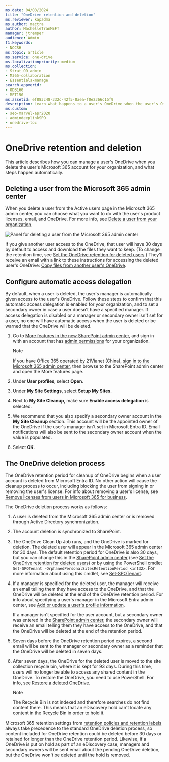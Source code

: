 ```yaml
---
ms.date: 04/08/2024
title: "OneDrive retention and deletion"
ms.reviewer: kapadma
ms.author: mactra
author: MachelleTranMSFT
manager: jtremper
audience: Admin
f1.keywords:
- NOCSH
ms.topic: article
ms.service: one-drive
ms.localizationpriority: medium
ms.collection: 
- Strat_OD_admin
- M365-collaboration
- Essentials-manage
search.appverid:
- ODB160
- MET150
ms.assetid: ef883c48-332c-42f5-8aea-f0e2366c15f9
description: Learn what happens to a user's OneDrive when the user's Office 365 account for the organization is deleted.
ms.custom: 
- seo-marvel-apr2020
- admindeeplinkSPO
- onedrive-toc
---
```


# OneDrive retention and deletion

This article describes how you can manage a user's OneDrive when you delete the user's Microsoft 365 account for your organization, and what steps happen automatically.
  
## Deleting a user from the Microsoft 365 admin center

When you delete a user from the Active users page in the Microsoft 365 admin center, you can choose what you want to do with the user's product licenses, email, and OneDrive. For more info, see [Delete a user from your organization](/office365/admin/add-users/delete-a-user).

![Panel for deleting a user from the Microsoft 365 admin center](media/delete-user-m365.png)

If you give another user access to the OneDrive, that user will have 30 days by default to access and download the files they want to keep. (To change the retention time, see [Set the OneDrive retention for deleted users](set-retention.md).) They'll receive an email with a link to these instructions for accessing the deleted user's OneDrive: [Copy files from another user's OneDrive](https://support.office.com/article/7eb33f7d-6540-488f-afaf-56043828e47b.aspx).
  
## Configure automatic access delegation

By default, when a user is deleted, the user's manager is automatically given access to the user's OneDrive. Follow these steps to confirm that this automatic access delegation is enabled for your organization, and to set a secondary owner in case a user doesn't have a specified manager. If access delegation is disabled or a manager or secondary owner isn't set for a user, no one will have automatic access when the user is deleted or be warned that the OneDrive will be deleted.
  
1. Go to <a href="https://go.microsoft.com/fwlink/?linkid=2185077" target="_blank">More features in the new SharePoint admin center</a>, and sign in with an account that has [admin permissions](/sharepoint/sharepoint-admin-role) for your organization.

    >[!Note]
    >If you have Office 365 operated by 21Vianet (China), [sign in to the Microsoft 365 admin center](https://go.microsoft.com/fwlink/p/?linkid=850627), then browse to the SharePoint admin center and open the More features page.

2. Under **User profiles**, select **Open**.

3. Under **My Site Settings**, select **Setup My Sites**.

4. Next to **My Site Cleanup**, make sure **Enable access delegation** is selected.

5. We recommend that you also specify a secondary owner account in the **My Site Cleanup** section. This account will be the appointed owner of the OneDrive if the user's manager isn't set in Microsoft Entra ID. Email notifications will also be sent to the secondary owner account when the value is populated.

6. Select **OK**.
  
## The OneDrive deletion process

The OneDrive retention period for cleanup of OneDrive begins when a user account is deleted from Microsoft Entra ID. No other action will cause the cleanup process to occur, including blocking the user from signing in or removing the user's license. For info about removing a user's license, see [Remove licenses from users in Microsoft 365 for business](/office365/admin/subscriptions-and-billing/remove-licenses-from-users).

The OneDrive deletion process works as follows:

1. A user is deleted from the Microsoft 365 admin center or is removed through Active Directory synchronization.

2. The account deletion is synchronized to SharePoint.

3. The OneDrive Clean Up Job runs, and the OneDrive is marked for deletion. The deleted user will appear in the Microsoft 365 admin center for 30 days. The default retention period for OneDrive is also 30 days, but you can change this in the <a href="https://go.microsoft.com/fwlink/?linkid=2185219" target="_blank">SharePoint admin center</a> (see [Set the OneDrive retention for deleted users](set-retention.md)) or by using the PowerShell cmdlet `Set-SPOTenant -OrphanedPersonalSitesRetentionPeriod <int32>`. For more information about using this cmdlet, see [Set-SPOTenant](/powershell/module/sharepoint-online/set-spotenant).

4. If a manager is specified for the deleted user, the manager will receive an email telling them they have access to the OneDrive, and that the OneDrive will be deleted at the end of the OneDrive retention period. For info about specifying a user's manager in the Microsoft Entra admin center, see [Add or update a user's profile information](/azure/active-directory/fundamentals/active-directory-users-profile-azure-portal).

    If a manager isn't specified for the user account, but a secondary owner was entered in the <a href="https://go.microsoft.com/fwlink/?linkid=2185219" target="_blank">SharePoint admin center</a>, the secondary owner will receive an email telling them they have access to the OneDrive, and that the OneDrive will be deleted at the end of the retention period.

5. Seven days before the OneDrive retention period expires, a second email will be sent to the manager or secondary owner as a reminder that the OneDrive will be deleted in seven days.

6. After seven days, the OneDrive for the deleted user is moved to the site collection recycle bin, where it is kept for 93 days. During this time, users will no longer be able to access any shared content in the OneDrive. To restore the OneDrive, you need to use PowerShell. For info, see [Restore a deleted OneDrive](restore-deleted-onedrive.md).

    > [!NOTE]
    > The Recycle Bin is not indexed and therefore searches do not find content there. This means that an eDiscovery hold can't locate any content in the Recycle Bin in order to hold it. 
  
Microsoft 365 retention settings from [retention policies and retention labels](/microsoft-365/compliance/retention) always take precedence to the standard OneDrive deletion process, so content included for OneDrive retention could be deleted before 30 days or retained for longer than the OneDrive retention period. Likewise, if a OneDrive is put on hold as part of an eDiscovery case, managers and secondary owners will be sent email about the pending OneDrive deletion, but the OneDrive won't be deleted until the hold is removed. <br>
